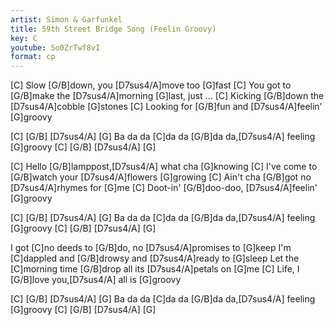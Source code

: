 ```yaml
---
artist: Simon & Garfunkel
title: 59th Street Bridge Song (Feelin Groovy)
key: C
youtube: So0ZrTwf8vI
format: cp
---
```


[C] Slow [G/B]down, you [D7sus4/A]move too [G]fast
[C] You got to [G/B]make the [D7sus4/A]morning [G]last, just ...
[C] Kicking [G/B]down the [D7sus4/A]cobble [G]stones
[C] Looking for [G/B]fun and [D7sus4/A]feelin' [G]groovy

[C] [G/B] [D7sus4/A] [G]
Ba da da [C]da da [G/B]da da,[D7sus4/A] feeling [G]groovy
[C] [G/B] [D7sus4/A] [G]

[C] Hello [G/B]lamppost,[D7sus4/A] what cha [G]knowing
[C] I've come to [G/B]watch your [D7sus4/A]flowers [G]growing
[C] Ain't cha [G/B]got no [D7sus4/A]rhymes for [G]me
[C] Doot-in' [G/B]doo-doo, [D7sus4/A]feelin' [G]groovy

[C] [G/B] [D7sus4/A] [G]
Ba da da [C]da da [G/B]da da,[D7sus4/A] feeling [G]groovy
[C] [G/B] [D7sus4/A] [G]

I got [C]no deeds to [G/B]do, no [D7sus4/A]promises to [G]keep
I'm [C]dappled and [G/B]drowsy and [D7sus4/A]ready to [G]sleep
Let the [C]morning time [G/B]drop all its [D7sus4/A]petals on [G]me
[C] Life, I [G/B]love you,[D7sus4/A] all is [G]groovy

[C] [G/B] [D7sus4/A] [G]
Ba da da [C]da da [G/B]da da,[D7sus4/A] feeling [G]groovy
[C] [G/B] [D7sus4/A] [G]
